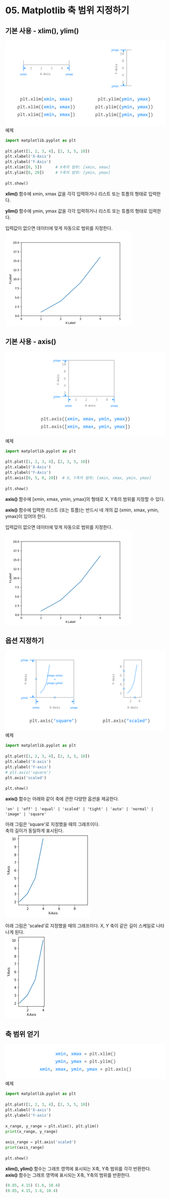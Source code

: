 # 05. Matplotlib 축 범위 지정하기
## 기본 사용 - xlim(), ylim()
![](Images/2023-05-06-16-45-59.png)
예제  
```python
import matplotlib.pyplot as plt

plt.plot([1, 2, 3, 4], [2, 3, 5, 10])
plt.xlabel('X-Axis')
plt.ylabel('Y-Axis')
plt.xlim([0, 5])      # X축의 범위: [xmin, xmax]
plt.ylim([0, 20])     # Y축의 범위: [ymin, ymax]

plt.show()
```
**xlim()** 함수에 xmin, xmax 값을 각각 입력하거나 리스트 또는 튜플의 형태로 입력한다.

**ylim()** 함수에 ymin, ymax 값을 각각 입력하거나 리스트 또는 튜플의 형태로 입력한다.

입력값이 없으면 데이터에 맞게 자동으로 범위를 지정한다.
![](Images/2023-05-06-16-47-08.png)

## 기본 사용 - axis()
![](Images/2023-05-06-16-47-27.png)
예제  
```python
import matplotlib.pyplot as plt

plt.plot([1, 2, 3, 4], [2, 3, 5, 10])
plt.xlabel('X-Axis')
plt.ylabel('Y-Axis')
plt.axis([0, 5, 0, 20])  # X, Y축의 범위: [xmin, xmax, ymin, ymax]

plt.show()
```
**axis()** 함수에 [xmin, xmax, ymin, ymax]의 형태로 X, Y축의 범위를 지정할 수 있다.

**axis()** 함수에 입력한 리스트 (또는 튜플)는 반드시 네 개의 값 (xmin, xmax, ymin, ymax)이 있어야 한다.

입력값이 없으면 데이터에 맞게 자동으로 범위를 지정한다.
![](Images/2023-05-06-16-49-10.png)

## 옵션 지정하기
![](Images/2023-05-06-16-49-29.png)
예제  
```python
import matplotlib.pyplot as plt

plt.plot([1, 2, 3, 4], [2, 3, 5, 10])
plt.xlabel('X-axis')
plt.ylabel('Y-axis')
# plt.axis('square')
plt.axis('scaled')

plt.show()
```
**axis()** 함수는 아래와 같이 축에 관한 다양한 옵션을 제공한다.
```
'on' | 'off' | 'equal' | 'scaled' | 'tight' | 'auto' | 'normal' | 'image' | 'square'
```
아래 그림은 'square'로 지정했을 때의 그래프이다.  
축의 길이가 동일하게 표시된다.  
![](Images/2023-05-06-16-53-04.png)  

아래 그림은 'scaled'로 지정했을 때의 그래프이다.
X, Y 축이 같은 길이 스케일로 나타나게 된다.  
![](Images/2023-05-06-16-53-43.png)

## 축 범위 얻기
![](Images/2023-05-06-16-53-57.png)
예제  
```python
import matplotlib.pyplot as plt

plt.plot([1, 2, 3, 4], [2, 3, 5, 10])
plt.xlabel('X-axis')
plt.ylabel('Y-axis')

x_range, y_range = plt.xlim(), plt.ylim()
print(x_range, y_range)

axis_range = plt.axis('scaled')
print(axis_range)

plt.show()
```
**xlim(), ylim()** 함수는 그래프 영역에 표시되는 X축, Y축 범위를 각각 반환한다.  
**axis()** 함수는 그래프 영역에 표시되는 X축, Y축의 범위를 반환한다.
```python
(0.85, 4.15) (1.6, 10.4)
(0.85, 4.15, 1.6, 10.4)
```